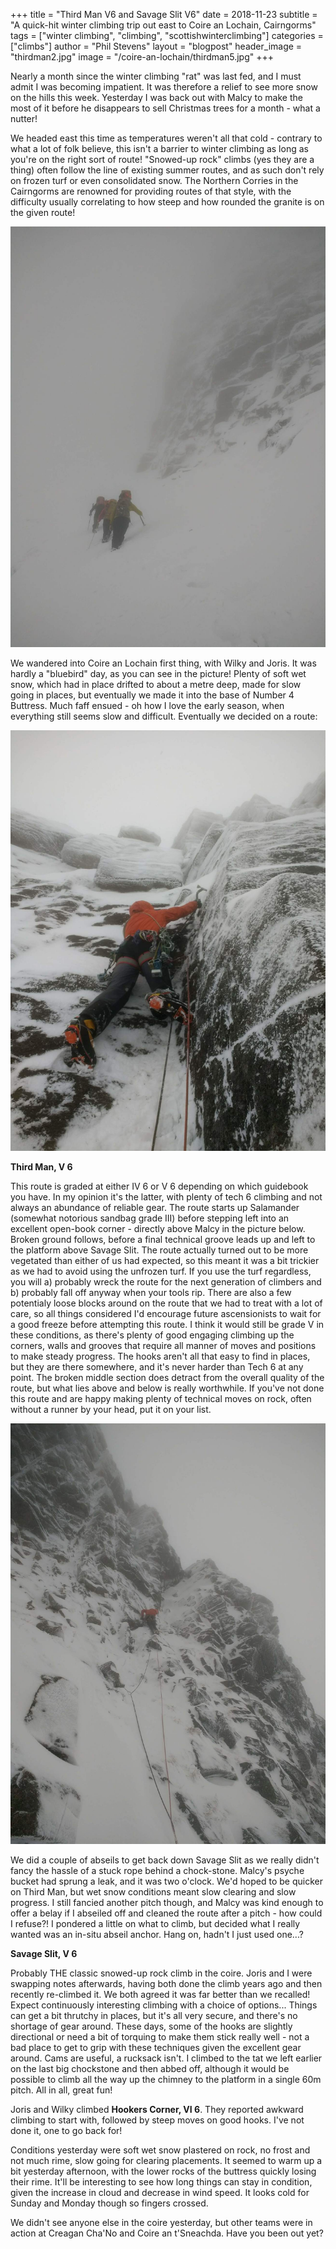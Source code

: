 +++
title = "Third Man V6 and Savage Slit V6"
date = 2018-11-23
subtitle = "A quick-hit winter climbing trip out east to Coire an Lochain, Cairngorms"
tags = ["winter climbing", "climbing", "scottishwinterclimbing"]
categories = ["climbs"]
author = "Phil Stevens"
layout = "blogpost"
header_image = "thirdman2.jpg"
image = "/coire-an-lochain/thirdman5.jpg"
+++

Nearly a month since the winter climbing "rat" was last fed, and I must admit I was becoming impatient. It was therefore a relief to see more snow on the hills this week. Yesterday I was back out with Malcy to make the most of it before he disappears to sell Christmas trees for a month - what a nutter!

We headed east this time as temperatures weren't all that cold - contrary to what a lot of folk believe, this isn't a barrier to winter climbing as long as you're on the right sort of route! "Snowed-up rock" climbs (yes they are a thing) often follow the line of existing summer routes, and as such don't rely on frozen turf or even consolidated snow. The Northern Corries in the Cairngorms are renowned for providing routes of that style, with the difficulty usually correlating to how steep and how rounded the granite is on the given route!

![Thick fog](thirdman4.jpg#center)

We wandered into Coire an Lochain first thing, with Wilky and Joris. It was hardly a "bluebird" day, as you can see in the picture! Plenty of soft wet snow, which had in place drifted to about a metre deep, made for slow going in places, but eventually we made it into the base of Number 4 Buttress. Much faff ensued - oh how I love the early season, when everything still seems slow and difficult. Eventually we decided on a route:

![The upper corner-groove](thirdman3.jpg#center)

<b>Third Man, V 6</b>

This route is graded at either IV 6 or V 6 depending on which guidebook you have. In my opinion it's the latter, with plenty of tech 6 climbing and not always an abundance of reliable gear. The route starts up Salamander (somewhat notorious sandbag grade III) before stepping left into an excellent open-book corner - directly above Malcy in the picture below. Broken ground follows, before a final technical groove leads up and left to the platform above Savage Slit. The route actually turned out to be more vegetated than either of us had expected, so this meant it was a bit trickier as we had to avoid using the unfrozen turf. If you use the turf regardless, you will a) probably wreck the route for the next generation of climbers and b) probably fall off anyway when your tools rip. There are also a few potentialy loose blocks around on the route that we had to treat with a lot of care, so all things considered I'd encourage future ascensionists to wait for a good freeze before attempting this route. I think it would still be grade V in these conditions, as there's plenty of good engaging climbing up the corners, walls and grooves that require all manner of moves and positions to make steady progress. The hooks aren't all that easy to find in places, but they are there somewhere, and it's never harder than Tech 6 at any point. The broken middle section does detract from the overall quality of the route, but what lies above and below is really worthwhile. If you've not done this route and are happy making plenty of technical moves on rock, often without a runner by your head, put it on your list.

![Setting out](thirdman2.jpg#center)

We did a couple of abseils to get back down Savage Slit as we really didn't fancy the hassle of a stuck rope behind a chock-stone. Malcy's psyche bucket had sprung a leak, and it was two o'clock. We'd hoped to be quicker on Third Man, but wet snow conditions meant slow clearing and slow progress. I still fancied another pitch though, and Malcy was kind enough to offer a belay if I abseiled off and cleaned the route after a pitch - how could I refuse?! I pondered a little on what to climb, but decided what I really wanted was an in-situ abseil anchor. Hang on, hadn't I just used one...?

<b>Savage Slit, V 6</b>

Probably THE classic snowed-up rock climb in the coire. Joris and I were swapping notes afterwards, having both done the climb years ago and then recently re-climbed it. We both agreed it was far better than we recalled! Expect continuously interesting climbing with a choice of options... Things can get a bit thrutchy in places, but it's all very secure, and there's no shortage of gear around. These days, some of the hooks are slightly directional or need a bit of torquing to make them stick really well - not a bad place to get to grip with these techniques given the excellent gear around. Cams are useful, a rucksack isn't. I climbed to the tat we left earlier on the last big chockstone and then abbed off, although it would be possible to climb all the way up the chimney to the platform in a single 60m pitch. All in all, great fun!

Joris and Wilky climbed <b>Hookers Corner, VI 6</b>. They reported awkward climbing to start with, followed by steep moves on good hooks. I've not done it, one to go back for!

Conditions yesterday were soft wet snow plastered on rock, no frost and not much rime, slow going for clearing placements. It seemed to warm up a bit yesterday afternoon, with the lower rocks of the buttress quickly losing their rime. It'll be interesting to see how long things can stay in condition, given the increase in cloud and decrease in wind speed. It looks cold for Sunday and Monday though so fingers crossed.

We didn't see anyone else in the coire yesterday, but other teams were in action at Creagan Cha'No and Coire an t'Sneachda. Have you been out yet?

